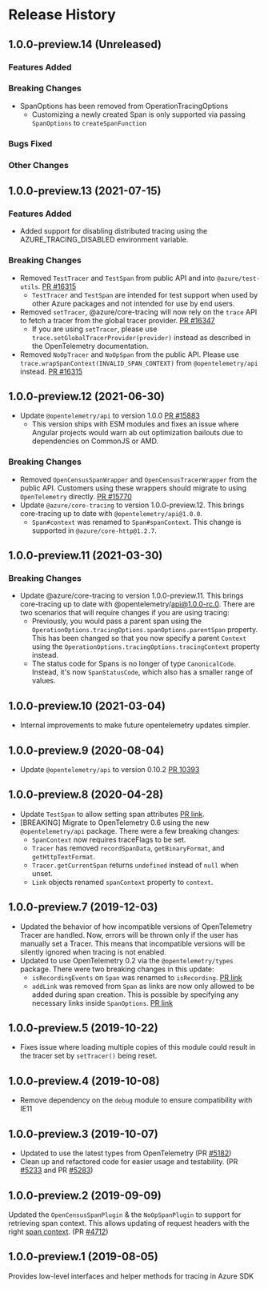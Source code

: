 # Release History

## 1.0.0-preview.14 (Unreleased)

### Features Added

### Breaking Changes

- SpanOptions has been removed from OperationTracingOptions
  - Customizing a newly created Span is only supported via passing `SpanOptions` to `createSpanFunction`

### Bugs Fixed

### Other Changes

## 1.0.0-preview.13 (2021-07-15)

### Features Added

- Added support for disabling distributed tracing using the AZURE_TRACING_DISABLED environment variable.

### Breaking Changes

- Removed `TestTracer` and `TestSpan` from public API and into `@azure/test-utils`. [PR #16315](https://github.com/Azure/azure-sdk-for-js/pull/16315)
  - `TestTracer` and `TestSpan` are intended for test support when used by other Azure packages and not intended for use by end users.
- Removed `setTracer`, @azure/core-tracing will now rely on the `trace` API to fetch a tracer from the global tracer provider. [PR #16347](https://github.com/Azure/azure-sdk-for-js/pull/16347)
  - If you are using `setTracer`, please use `trace.setGlobalTracerProvider(provider)` instead as described in the OpenTelemetry documentation.
- Removed `NoOpTracer` and `NoOpSpan` from the public API. Please use `trace.wrapSpanContext(INVALID_SPAN_CONTEXT)` from `@opentelemetry/api` instead. [PR #16315](https://github.com/Azure/azure-sdk-for-js/pull/16315)

## 1.0.0-preview.12 (2021-06-30)

- Update `@opentelemetry/api` to version 1.0.0 [PR #15883](https://github.com/Azure/azure-sdk-for-js/pull/15883)
  - This version ships with ESM modules and fixes an issue where Angular projects would warn ab out optimization bailouts due to dependencies on CommonJS or AMD.

### Breaking Changes

- Removed `OpenCensusSpanWrapper` and `OpenCensusTracerWrapper` from the public API. Customers using these wrappers should migrate to using `OpenTelemetry` directly. [PR #15770](https://github.com/Azure/azure-sdk-for-js/pull/15770)
- Update `@azure/core-tracing` to version 1.0.0-preview.12. This brings core-tracing up to date with `@opentelemetry/api@1.0.0`.
  - `Span#context` was renamed to `Span#spanContext`. This change is supported in `@azure/core-http@1.2.7`.

## 1.0.0-preview.11 (2021-03-30)

### Breaking Changes

- Update @azure/core-tracing to version 1.0.0-preview.11. This brings core-tracing up to date with @opentelemetry/api@1.0.0-rc.0.
  There are two scenarios that will require changes if you are using tracing:
  - Previously, you would pass a parent span using the `OperationOptions.tracingOptions.spanOptions.parentSpan` property. This has been
    changed so that you now specify a parent `Context` using the `OperationOptions.tracingOptions.tracingContext` property instead.
  - The status code for Spans is no longer of type `CanonicalCode`. Instead, it's now `SpanStatusCode`, which also has a smaller range of values.

## 1.0.0-preview.10 (2021-03-04)

- Internal improvements to make future opentelemetry updates simpler.

## 1.0.0-preview.9 (2020-08-04)

- Update `@opentelemetry/api` to version 0.10.2 [PR 10393](https://github.com/Azure/azure-sdk-for-js/pull/10393)

## 1.0.0-preview.8 (2020-04-28)

- Update `TestSpan` to allow setting span attributes [PR link](https://github.com/Azure/azure-sdk-for-js/pull/6565).
- [BREAKING] Migrate to OpenTelemetry 0.6 using the new `@opentelemetry/api` package. There were a few breaking changes:
  - `SpanContext` now requires traceFlags to be set.
  - `Tracer` has removed `recordSpanData`, `getBinaryFormat`, and `getHttpTextFormat`.
  - `Tracer.getCurrentSpan` returns `undefined` instead of `null` when unset.
  - `Link` objects renamed `spanContext` property to `context`.

## 1.0.0-preview.7 (2019-12-03)

- Updated the behavior of how incompatible versions of OpenTelemetry Tracer are handled. Now, errors will be thrown only if the user has manually set a Tracer. This means that incompatible versions will be silently ignored when tracing is not enabled.
- Updated to use OpenTelemetry 0.2 via the `@opentelemetry/types` package. There were two breaking changes in this update:
  - `isRecordingEvents` on `Span` was renamed to `isRecording`. [PR link](https://github.com/open-telemetry/opentelemetry-js/pull/454)
  - `addLink` was removed from `Span` as links are now only allowed to be added during span creation. This is possible by specifying any necessary links inside `SpanOptions`. [PR link](https://github.com/open-telemetry/opentelemetry-js/pull/449)

## 1.0.0-preview.5 (2019-10-22)

- Fixes issue where loading multiple copies of this module could result in the tracer set by `setTracer()` being reset.

## 1.0.0-preview.4 (2019-10-08)

- Remove dependency on the `debug` module to ensure compatibility with IE11

## 1.0.0-preview.3 (2019-10-07)

- Updated to use the latest types from OpenTelemetry (PR [#5182](https://github.com/Azure/azure-sdk-for-js/pull/5182))
- Clean up and refactored code for easier usage and testability. (PR [#5233](https://github.com/Azure/azure-sdk-for-js/pull/5233) and PR [#5283](https://github.com/Azure/azure-sdk-for-js/pull/5283))

## 1.0.0-preview.2 (2019-09-09)

Updated the `OpenCensusSpanPlugin` & the `NoOpSpanPlugin` to support for retrieving span context. This allows updating of request headers with the right [span context](https://www.w3.org/TR/trace-context/#trace-context-http-headers-format). (PR [#4712](https://github.com/Azure/azure-sdk-for-js/pull/4712))

## 1.0.0-preview.1 (2019-08-05)

Provides low-level interfaces and helper methods for tracing in Azure SDK
